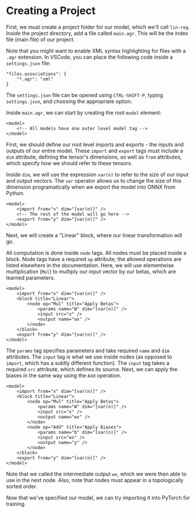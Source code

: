 # Creating a Project

First, we must create a project folder for our model, which we'll call `lin-reg`. Inside the project directory, add a file called `main.agr`. This will be the index file (main file) of our project.

Note that you might want to enable XML syntax highlighting for files with a `.agr` extension. In VSCode, you can place the following code inside a `settings.json` file:

```
"files.associations": {
    "*.agr": "xml"
}
```

The `settings.json` file can be opened using `CTRL-SHIFT-P`, typing `settings.json`, and choosing the appropriate option.

Inside `main.agr`, we can start by creating the root `model` element:

```
<model>
    <!-- All models have one outer level model tag -->
</model>
```

First, we should define our root level imports and exports - the inputs and outputs of our entire model. These `import` and `export` tags must include a `dim` attribute, defining the tensor's dimensions, as well as `from` attributes, which specify how we should refer to these tensors.

Inside `dim`, we will use the expression `var(n)` to refer to the size of our input and output vectors. The `var` operator allows us to change the size of this dimension programatically when we export the model into ONNX from Python.

```
<model>
    <import from="x" dim="[var(n)]" />
    <!-- The rest of the model will go here -->
    <export from="y" dim="[var(n)]" />
</model>
```

Next, we will create a "Linear" block, where our linear transformation will go.

All computation is done inside `node` tags. All nodes must be placed inside a block. Node tags have a required `op` attribute; the allowed operations are listed elsewhere in the documentation. Here, we will use elementwise multiplication (`Mul`) to multiply our input vector by our betas, which are learned parameters.

```
<model>
    <import from="x" dim="[var(n)]" />
    <block title="Linear">
        <node op="Mul" title="Apply Betas">
            <params name="W" dim="[var(n)]" />
            <input src="x" />
            <output name="wx" />
        </node>
    </block>
    <export from="y" dim="[var(n)]" />
</model>
```

The `params` tag specifies parameters and take required `name` and `dim` attributes. The `input` tag is what we use inside nodes (as opposed to `import`, which has a subtly different function). The `input` tag takes a required `src` attribute, which defines its source. Next, we can apply the biases in the same way using the `Add` operation.

```
<model>
    <import from="x" dim="[var(n)]" />
    <block title="Linear">
        <node op="Mul" title="Apply Betas">
            <params name="W" dim="[var(n)]" />
            <input src="x" />
            <output name="wx" />
        </node>
        <node op="Add" title="Apply Biases">
            <params name="b" dim="[var(n)]" />
            <input src="wx" />
            <output name="y" />
        </node>
    </block>
    <export from="y" dim="[var(n)]" />
</model>
```

Note that we called the intermediate output `wx`, which we were then able to use in the next node. Also, note that nodes must appear in a topologically sorted order.

Now that we've specified our model, we can try importing it into PyTorch for training.
